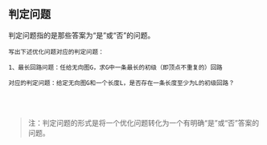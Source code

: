 ## 判定问题

判定问题指的是那些答案为“是”或“否”的问题。

```
写出下述优化问题对应的判定问题：

1、最长回路问题：任给无向图G，求G中一条最长的初级（即顶点不重复的）回路

对应的判定问题：给定无向图G和一个长度L，是否存在一条长度至少为L的初级回路？
```

<br />
<br />

> 注：判定问题的形式是将一个优化问题转化为一个有明确“是”或“否”答案的问题。